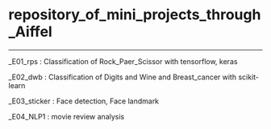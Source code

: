 # repository_of_mini_projects_through_Aiffel
---
_E01_rps : Classification of Rock_Paer_Scissor  with tensorflow, keras

_E02_dwb : Classification of Digits and Wine and Breast_cancer  with scikit-learn

_E03_sticker : Face detection, Face landmark

_E04_NLP1 : movie review analysis
